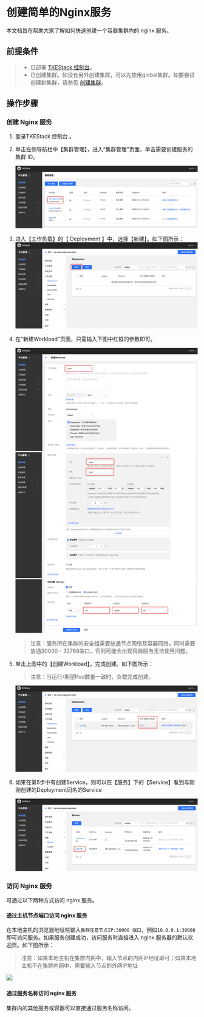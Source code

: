 # 创建简单的Nginx服务

本文档旨在帮助大家了解如何快速创建一个容器集群内的 nginx 服务。

## 前提条件

> * 已部署 [TKEStack 控制台](../../chan-pin-bu-shu-zhi-nan/bu-shu-huan-jing-yao-qiu.md)。
> * 已创建集群。如没有另外创建集群，可以先使用global集群。如要尝试创建新集群，请参见 [创建集群](../../chan-pin-shi-yong-zhi-nan/ping-tai-guan-li-kong-zhi-tai/ji-qun-guan-li.md)。

## 操作步骤

### 创建 Nginx 服务

1. 登录TKEStack 控制台 。
2. 单击左侧导航栏中【集群管理】，进入“集群管理”页面，单击需要创建服务的集群 ID。

   ![](../../.gitbook/assets/nginx-0.png)

3. 进入【工作负载】的【 Deployment 】中，选择【新建】。如下图所示： ![](../../.gitbook/assets/nginx-1.png)
4. 在“新建Workload”页面，只需输入下图中红框的参数即可。

   ![](../../.gitbook/assets/nginx-2.png)![](../../.gitbook/assets/nginx-3.png)![](../../.gitbook/assets/nginx-4.png)

   > 注意：服务所在集群的安全组需要放通节点网络及容器网络，同时需要放通30000 - 32768端口，否则可能会出现容器服务无法使用问题。

5. 单击上图中的【创建Workload】，完成创建。如下图所示：

   > 注意：当运行/期望Pod数量一致时，负载完成创建。

   ![](../../.gitbook/assets/nginx-5.png)

6. 如果在第5步中有创建Service，则可以在【服务】下的【Service】看到与刚刚创建的Deployment同名的Service

   ![](../../.gitbook/assets/nginx-6.png)

### 访问 Nginx 服务

可通过以下两种方式访问 nginx 服务。

#### 通过主机节点端口访问 nginx 服务

在本地主机的浏览器地址栏输入`集群任意节点IP:30000 端口`，例如`10.0.0.1:30000`即可访问服务。如果服务创建成功，访问服务时直接进入 nginx 服务器的默认欢迎页。如下图所示：

> 注意：如果本地主机在集群内网中，输入节点的内网IP地址即可；如果本地主机不在集群内网中，需要输入节点的外网IP地址

![](https://main.qcloudimg.com/raw/37246241fe0abd1d3796c080b1661217.png)

#### 通过服务名称访问 nginx 服务

集群内的其他服务或容器可以直接通过服务名称访问。

